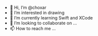 - 👋 Hi, I’m @choxar
- 👀 I’m interested in drawing 
- 🌱 I’m currently learning Swift and XCode
- 💞️ I’m looking to collaborate on ...
- 📫 How to reach me ...

<!---
choxar/choxar is a ✨ special ✨ repository because its `README.md` (this file) appears on your GitHub profile.
You can click the Preview link to take a look at your changes.
--->
